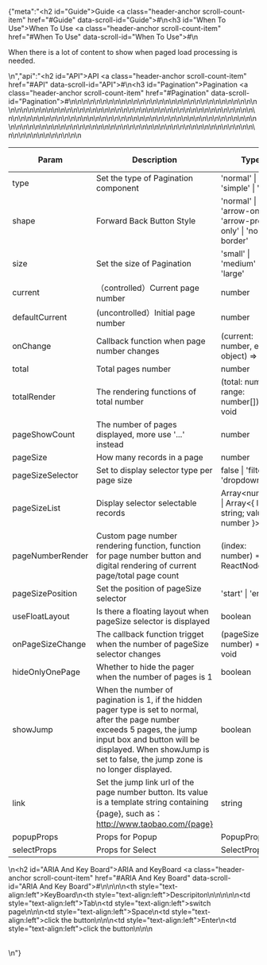{"meta":"<h2 id=\"Guide\">Guide <a class=\"header-anchor scroll-count-item\" href=\"#Guide\" data-scroll-id=\"Guide\">#</a></h2>\n<h3 id=\"When To Use\">When To Use <a class=\"header-anchor scroll-count-item\" href=\"#When To Use\" data-scroll-id=\"When To Use\">#</a></h3>\n<p>When there is a lot of content to show when paged load processing is needed.</p>\n","api":"<h2 id=\"API\">API <a class=\"header-anchor scroll-count-item\" href=\"#API\" data-scroll-id=\"API\">#</a></h2>\n<h3 id=\"Pagination\">Pagination <a class=\"header-anchor scroll-count-item\" href=\"#Pagination\" data-scroll-id=\"Pagination\">#</a></h3>\n<table>\n<thead>\n<tr>\n<th>Param</th>\n<th>Description</th>\n<th>Type</th>\n<th>Default Value</th>\n<th>Required</th>\n</tr>\n</thead>\n<tbody>\n<tr>\n<td>type</td>\n<td>Set the type of Pagination component</td>\n<td>&apos;normal&apos; | &apos;simple&apos; | &apos;mini&apos;</td>\n<td>&apos;normal&apos;</td>\n<td></td>\n</tr>\n<tr>\n<td>shape</td>\n<td>Forward Back Button Style</td>\n<td>&apos;normal&apos; | &apos;arrow-only&apos; | &apos;arrow-prev-only&apos; | &apos;no-border&apos;</td>\n<td>&apos;normal&apos;</td>\n<td></td>\n</tr>\n<tr>\n<td>size</td>\n<td>Set the size of Pagination</td>\n<td>&apos;small&apos; | &apos;medium&apos; | &apos;large&apos;</td>\n<td>&apos;medium&apos;</td>\n<td></td>\n</tr>\n<tr>\n<td>current</td>\n<td>&#xFF08;controlled&#xFF09;Current page number</td>\n<td>number</td>\n<td>1</td>\n<td></td>\n</tr>\n<tr>\n<td>defaultCurrent</td>\n<td>(uncontrolled&#xFF09;Initial page number</td>\n<td>number</td>\n<td>1</td>\n<td></td>\n</tr>\n<tr>\n<td>onChange</td>\n<td>Callback function when page number changes</td>\n<td>(current: number, e: object) =&gt; void</td>\n<td>-</td>\n<td></td>\n</tr>\n<tr>\n<td>total</td>\n<td>Total pages number</td>\n<td>number</td>\n<td>100</td>\n<td></td>\n</tr>\n<tr>\n<td>totalRender</td>\n<td>The rendering functions of total number</td>\n<td>(total: number, range: number[]) =&gt; void</td>\n<td>-</td>\n<td></td>\n</tr>\n<tr>\n<td>pageShowCount</td>\n<td>The number of pages displayed, more use &apos;...&apos; instead</td>\n<td>number</td>\n<td>5</td>\n<td></td>\n</tr>\n<tr>\n<td>pageSize</td>\n<td>How many records in a page</td>\n<td>number</td>\n<td>10</td>\n<td></td>\n</tr>\n<tr>\n<td>pageSizeSelector</td>\n<td>Set to display selector type per page size</td>\n<td>false | &apos;filter&apos; | &apos;dropdown&apos;</td>\n<td>false</td>\n<td></td>\n</tr>\n<tr>\n<td>pageSizeList</td>\n<td>Display selector selectable records</td>\n<td>Array&lt;number&gt; | Array&lt;{ label: string; value: number }&gt;</td>\n<td>[5, 10, 20]</td>\n<td></td>\n</tr>\n<tr>\n<td>pageNumberRender</td>\n<td>Custom page number rendering function, function for page number button and digital rendering of current page/total page count</td>\n<td>(index: number) =&gt; ReactNode</td>\n<td>index =&gt; index</td>\n<td></td>\n</tr>\n<tr>\n<td>pageSizePosition</td>\n<td>Set the position of pageSize selector</td>\n<td>&apos;start&apos; | &apos;end&apos;</td>\n<td>&apos;start&apos;</td>\n<td></td>\n</tr>\n<tr>\n<td>useFloatLayout</td>\n<td>Is there a floating layout when pageSize selector is displayed</td>\n<td>boolean</td>\n<td>false</td>\n<td></td>\n</tr>\n<tr>\n<td>onPageSizeChange</td>\n<td>The callback function trigget when the number of pageSize selector changes</td>\n<td>(pageSize: number) =&gt; void</td>\n<td>-</td>\n<td></td>\n</tr>\n<tr>\n<td>hideOnlyOnePage</td>\n<td>Whether to hide the pager when the number of pages is 1</td>\n<td>boolean</td>\n<td>false</td>\n<td></td>\n</tr>\n<tr>\n<td>showJump</td>\n<td>When the number of pagination is 1, if the hidden pager type is set to normal, after the page number exceeds 5 pages, the jump input box and button will be displayed. When showJump is set to false, the jump zone is no longer displayed.</td>\n<td>boolean</td>\n<td>true</td>\n<td></td>\n</tr>\n<tr>\n<td>link</td>\n<td>Set the jump link url of the page number button. Its value is a template string containing {page}, such as&#xFF1A;http://www.taobao.com/{page}</td>\n<td>string</td>\n<td>-</td>\n<td></td>\n</tr>\n<tr>\n<td>popupProps</td>\n<td>Props for Popup</td>\n<td>PopupProps</td>\n<td>-</td>\n<td></td>\n</tr>\n<tr>\n<td>selectProps</td>\n<td>Props for Select</td>\n<td>SelectProps</td>\n<td>-</td>\n<td></td>\n</tr>\n</tbody>\n</table>\n<h2 id=\"ARIA And Key Board\">ARIA and KeyBoard <a class=\"header-anchor scroll-count-item\" href=\"#ARIA And Key Board\" data-scroll-id=\"ARIA And Key Board\">#</a></h2>\n<table>\n<thead>\n<tr>\n<th style=\"text-align:left\">KeyBoard</th>\n<th style=\"text-align:left\">Descripiton</th>\n</tr>\n</thead>\n<tbody>\n<tr>\n<td style=\"text-align:left\">Tab</td>\n<td style=\"text-align:left\">switch page</td>\n</tr>\n<tr>\n<td style=\"text-align:left\">Space</td>\n<td style=\"text-align:left\">click the button</td>\n</tr>\n<tr>\n<td style=\"text-align:left\">Enter</td>\n<td style=\"text-align:left\">click the button</td>\n</tr>\n</tbody>\n</table>\n"}